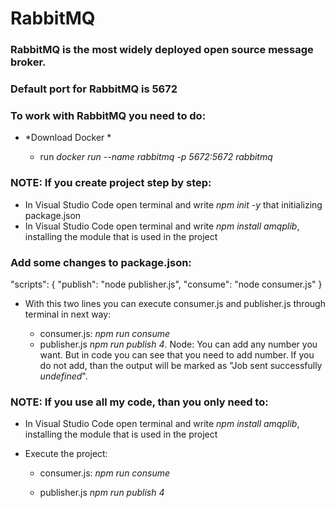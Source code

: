 # RabbitMQ

### RabbitMQ is the most widely deployed open source message broker.
### Default port for RabbitMQ is 5672

### To work with RabbitMQ you need to do:

 - *Download Docker *
   
   - run *docker run --name rabbitmq -p 5672:5672 rabbitmq*
   
 ### NOTE: If you create project step by step:    
 
 - In Visual Studio Code open terminal and write *npm init -y* that initializing package.json
 - In Visual Studio Code open terminal and write *npm install amqplib*, installing the module that is used in the project
 
### Add some changes to package.json:

 "scripts": {
    "publish": "node publisher.js",
    "consume": "node consumer.js"
  }
 
 - With this two lines you can execute consumer.js and publisher.js through terminal in next way:
 
   - consumer.js: *npm run consume*
   - publisher.js *npm run publish 4*. Node: You can add any number you want. But in code you can see that you need to add number. If you do not add, than the output will be marked as "Job sent successfully *undefined*".
 
 ### NOTE: If you use all my code, than you only need to: 
 
 - In Visual Studio Code open terminal and write *npm install amqplib*, installing the module that is used in the project
 
 - Execute the project:
 
   - consumer.js: *npm run consume*
   
   - publisher.js *npm run publish 4*
 

 
